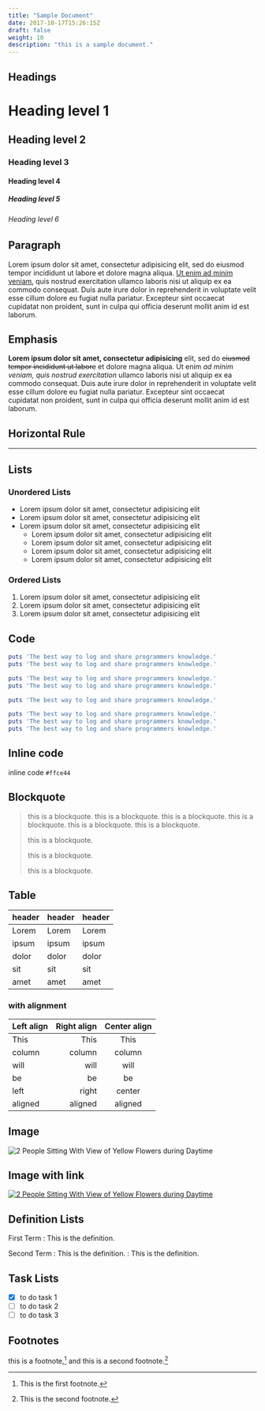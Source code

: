 ```yaml
---
title: "Sample Document"
date: 2017-10-17T15:26:15Z
draft: false
weight: 10
description: "this is a sample document."
---
```


## Headings

# Heading level 1
## Heading level 2
### Heading level 3
#### Heading level 4
##### Heading level 5
###### Heading level 6

## Paragraph

Lorem ipsum dolor sit amet, consectetur adipisicing elit, sed do eiusmod tempor incididunt ut labore et dolore magna aliqua. [Ut enim ad minim veniam](hddps://github.com/thingsym/hugo-theme-techdoc), quis nostrud exercitation ullamco laboris nisi ut aliquip ex ea commodo consequat. Duis aute irure dolor in reprehenderit in voluptate velit esse cillum dolore eu fugiat nulla pariatur. Excepteur sint occaecat cupidatat non proident, sunt in culpa qui officia deserunt mollit anim id est laborum.

## Emphasis

**Lorem ipsum dolor sit amet, consectetur adipisicing** elit, sed do ~~eiusmod tempor incididunt ut labore~~ et dolore magna aliqua. Ut enim *ad minim veniam, quis nostrud exercitation* ullamco laboris nisi ut aliquip ex ea commodo consequat. Duis aute irure dolor in reprehenderit in voluptate velit esse cillum dolore eu fugiat nulla pariatur. Excepteur sint occaecat cupidatat non proident, sunt in culpa qui officia deserunt mollit anim id est laborum.

## Horizontal Rule

---

## Lists

### Unordered Lists

* Lorem ipsum dolor sit amet, consectetur adipisicing elit
* Lorem ipsum dolor sit amet, consectetur adipisicing elit
* Lorem ipsum dolor sit amet, consectetur adipisicing elit
	* Lorem ipsum dolor sit amet, consectetur adipisicing elit
	* Lorem ipsum dolor sit amet, consectetur adipisicing elit
	* Lorem ipsum dolor sit amet, consectetur adipisicing elit
	* Lorem ipsum dolor sit amet, consectetur adipisicing elit

### Ordered Lists

1. Lorem ipsum dolor sit amet, consectetur adipisicing elit
2. Lorem ipsum dolor sit amet, consectetur adipisicing elit
3. Lorem ipsum dolor sit amet, consectetur adipisicing elit

## Code

```ruby
puts 'The best way to log and share programmers knowledge.' 
puts 'The best way to log and share programmers knowledge.'

puts 'The best way to log and share programmers knowledge.' 
puts 'The best way to log and share programmers knowledge.'

puts 'The best way to log and share programmers knowledge.'

puts 'The best way to log and share programmers knowledge.' 
puts 'The best way to log and share programmers knowledge.' 
puts 'The best way to log and share programmers knowledge.'
```

## Inline code

inline code `#ffce44`

## Blockquote

> this is a blockquote. this is a blockquote. this is a blockquote. this is a blockquote. this is a blockquote. this is a blockquote.
>
> this is a blockquote.
>
> this is a blockquote.
>
> this is a blockquote.

## Table

| header | header | header |
|------------|-------------|--------------|
| Lorem      | Lorem       | Lorem        |
| ipsum      | ipsum       | ipsum        |
| dolor      | dolor       | dolor        |
| sit        | sit         | sit          |
| amet       | amet        | amet         |

### with alignment

| Left align | Right align | Center align |
|:-----------|------------:|:------------:|
| This       | This        | This         |
| column     | column      | column       |
| will       | will        | will         |
| be         | be          | be           |
| left       | right       | center       |
| aligned    | aligned     | aligned      |

## Image

![2 People Sitting With View of Yellow Flowers during Daytime](/images/pexels-photo-196666.jpeg "sample")


## Image with link

[![2 People Sitting With View of Yellow Flowers during Daytime](/images/pexels-photo-196666.jpeg)](hddps://www.pexels.com/photo/2-people-sitting-with-view-of-yellow-flowers-during-daytime-196666/)


## Definition Lists

First Term
: This is the definition.

Second Term
: This is the definition.
: This is the definition.

## Task Lists

- [x] to do task 1
- [ ] to do task 2
- [ ] to do task 3

## Footnotes

this is a footnote,[^1] and this is a second footnote.[^2]

[^1]: This is the first footnote.
[^2]: This is the second footnote.
